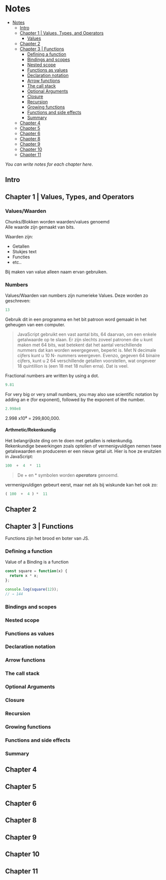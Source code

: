 

# Notes<!-- TOC depthFrom:1 depthTo:6 withLinks:1 updateOnSave:1 orderedList:0 -->

- [Notes](#notes)
	- [Intro](#intro)
	- [Chapter 1 | Values, Types, and Operators](#chapter-1-values-types-and-operators)
		- [Values](#values)
	- [Chapter 2](#chapter-2)
	- [Chapter 3 | Functions](#chapter-3-functions)
		- [Defining a function](#defining-a-function)
		- [Bindings and scopes](#bindings-and-scopes)
		- [Nested scope](#nested-scope)
		- [Functions as values](#functions-as-values)
		- [Declaration notation](#declaration-notation)
		- [Arrow functions](#arrow-functions)
		- [The call stack](#the-call-stack)
		- [Optional Arguments](#optional-arguments)
		- [Closure](#closure)
		- [Recursion](#recursion)
		- [Growing functions](#growing-functions)
		- [Functions and side effects](#functions-and-side-effects)
		- [Summary](#summary)
	- [Chapter 4](#chapter-4)
	- [Chapter 5](#chapter-5)
	- [Chapter 6](#chapter-6)
	- [Chapter 8](#chapter-8)
	- [Chapter 9](#chapter-9)
	- [Chapter 10](#chapter-10)
	- [Chapter 11](#chapter-11)

<!-- /TOC -->

*You can write notes for each chapter here*.
## Intro

## Chapter 1 | Values, Types, and Operators

### Values/Waarden
Chunks/Blokken worden waarden/values genoemd  
Alle waarde zijn gemaakt van bits.

Waarden zijn:
* Getallen
* Stukjes text
* Functies
* etc..

Bij maken van value alleen naam ervan gebruiken.

### Numbers
Values/Waarden van numbers zijn numerieke Values. Deze worden zo geschreven:

```javascript
13
```

Gebruik dit in een programma en het bit patroon word gemaakt in het geheugen van een computer.

> JavaScript gebruikt een vast aantal bits, 64 daarvan, om een ​​enkele getalwaarde op te slaan. Er zijn slechts zoveel patronen die u kunt maken met 64 bits, wat betekent dat het aantal verschillende nummers dat kan worden weergegeven, beperkt is. Met N decimale cijfers kunt u 10 N- nummers weergeven. Evenzo, gegeven 64 binaire cijfers, kunt u 2 64 verschillende getallen voorstellen, wat ongeveer 18 quintillion is (een 18 met 18 nullen erna). Dat is veel.

Fractional numbers are written by using a dot.
```javascript
9.81
```
For very big or very small numbers, you may also use scientific notation by adding an e (for exponent), followed by the exponent of the number.
```javascript
2.998e8
```
2.998 x10⁸ = 299,800,000.

#### Arthmetic/Rekenkundig

Het belangrijkste ding om te doen met getallen is rekenkundig. Rekenkundige bewerkingen zoals optellen of vermenigvuldigen nemen twee getalswaarden en produceren er een nieuw getal uit. Hier is hoe ze eruitzien in JavaScript:
```javascript
100  +  4  *  11
```
> De + en * symbolen worden _**operators**_ genoemd.

vermenigvuldigen gebeurt eerst, maar net als bij wiskunde kan het ook zo:
```javascript
( 100  +  4 ) *  11
```

## Chapter 2

## Chapter 3 | Functions
Functions zijn het brood en boter van JS.

### Defining a function

Value of a Binding is a function
```javascript
const square = function(x) {
  return x * x;
};

console.log(square(12));
// → 144
```

### Bindings and scopes

### Nested scope

### Functions as values

### Declaration notation

### Arrow functions

### The call stack

### Optional Arguments

### Closure

### Recursion

### Growing functions

### Functions and side effects

### Summary

## Chapter 4

## Chapter 5

## Chapter 6

## Chapter 8

## Chapter 9

## Chapter 10

## Chapter 11
